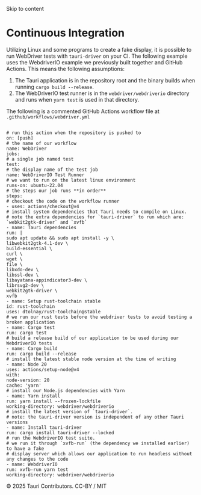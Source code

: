 Skip to content
# Continuous Integration
Utilizing Linux and some programs to create a fake display, it is possible to run WebDriver tests with `tauri-driver` on your CI. The following example uses the WebdriverIO example we previously built together and GitHub Actions.
This means the following assumptions:
  1. The Tauri application is in the repository root and the binary builds when running `cargo build --release`.
  2. The WebDriverIO test runner is in the `webdriver/webdriverio` directory and runs when `yarn test` is used in that directory.


The following is a commented GitHub Actions workflow file at `.github/workflows/webdriver.yml`
```

# run this action when the repository is pushed to
on: [push]
# the name of our workflow
name: WebDriver
jobs:
# a single job named test
test:
# the display name of the test job
name: WebDriverIO Test Runner
# we want to run on the latest linux environment
runs-on: ubuntu-22.04
# the steps our job runs **in order**
steps:
# checkout the code on the workflow runner
- uses: actions/checkout@v4
# install system dependencies that Tauri needs to compile on Linux.
# note the extra dependencies for `tauri-driver` to run which are: `webkit2gtk-driver` and `xvfb`
- name: Tauri dependencies
run: |
sudo apt update && sudo apt install -y \
libwebkit2gtk-4.1-dev \
build-essential \
curl \
wget \
file \
libxdo-dev \
libssl-dev \
libayatana-appindicator3-dev \
librsvg2-dev \
webkit2gtk-driver \
xvfb
- name: Setup rust-toolchain stable
id: rust-toolchain
uses: dtolnay/rust-toolchain@stable
# we run our rust tests before the webdriver tests to avoid testing a broken application
- name: Cargo test
run: cargo test
# build a release build of our application to be used during our WebdriverIO tests
- name: Cargo build
run: cargo build --release
# install the latest stable node version at the time of writing
- name: Node 20
uses: actions/setup-node@v4
with:
node-version: 20
cache: 'yarn'
# install our Node.js dependencies with Yarn
- name: Yarn install
run: yarn install --frozen-lockfile
working-directory: webdriver/webdriverio
# install the latest version of `tauri-driver`.
# note: the tauri-driver version is independent of any other Tauri versions
- name: Install tauri-driver
run: cargo install tauri-driver --locked
# run the WebdriverIO test suite.
# we run it through `xvfb-run` (the dependency we installed earlier) to have a fake
# display server which allows our application to run headless without any changes to the code
- name: WebdriverIO
run: xvfb-run yarn test
working-directory: webdriver/webdriverio

```

© 2025 Tauri Contributors. CC-BY / MIT
